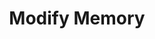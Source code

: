 ---
title: "Modify Memory"
permalink: /spells/modify-memory/
tags:
  - Spell
  - 5th Level
  - Enchantment
available_for:
  - Bard
  - Wizard
level: "5th Level"
school: "Enchantment"
range: "30 ft"
comp:
  - V
  - S
duration: "1 Minute"
concentration: true
attack: "WIS Save"
description: |
  You attempt to reshape another creature's memories. One creature that you can see must make a wisdom saving throw. If you are fighting the creature, it has advantage on the saving throw. On a failed save, the target becomes charmed by you for the duration. The charmed target is incapacitated and unaware of its surroundings, though it can still hear you. If it takes any damage or is targeted by another spell, this spell ends, and none of the target's memories are modified.

  While this charm lasts, you can affect the target's memory of an event that it experienced within the last 24 hours and that lasted no more than 10 minutes. You can permanently eliminate all memory of the event, allow the target to recall the event with perfect clarity and exacting detail, change its memory of the details of the event, or create a memory of some other event.

  You must speak to the target to describe how its memories are affected, and it must be able to understand your language for the modified memories to take root. Its mind fills in any gaps in the details of your description. If the spell ends before you have finished describing the modified memories, the creature's memory isn't altered. Otherwise, the modified memories take hold when the spell ends.

  A modified memory doesn't necessarily affect how a creature behaves, particularly if the memory contradicts the creature's natural inclinations, alignment, or beliefs. An illogical modified memory, such as implanting a memory of how much the creature enjoyed dousing itself in acid, is dismissed, perhaps as a bad dream. The GM might deem a modified memory too nonsensical to affect a creature in a significant manner.

  A remove curse or greater restoration spell cast on the target restores the creature's true memory.

  **At higher levels.** If you cast this spell using a spell slot of 6th level or higher, you can alter the target's memories of an event that took place up to 7 days ago (6th level), 30 days ago (7th level), 1 year ago (8th level), or any time in the creature's past (9th level).
excerpt: "You attempt to reshape another creature's memories."
source: "Basic Rules"
---